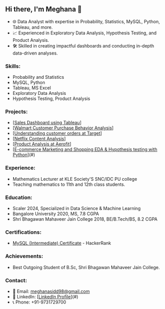 ## Hi there, I'm Meghana 👋

- 🌐 Data Analyst with expertise in Probability, Statistics, MySQL, Python, Tableau, and more.
- 📈 Experienced in Exploratory Data Analysis, Hypothesis Testing, and Product Analysis.
- 🛠️ Skilled in creating impactful dashboards and conducting in-depth data-driven analyses.

### Skills:
- Probability and Statistics
- MySQL, Python
- Tableau, MS Excel
- Exploratory Data Analysis
- Hypothesis Testing, Product Analysis

### Projects:
- [[Sales Dashboard using Tableau](https://github.com/meghana-sid12/Sales-Dashboard.git)]
- [[Walmart Customer Purchase Behavior Analysis](https://github.com/meghana-sid12/Walmart-Customer-Purchase-Behavior-Analysis/blob/main/walmart_new.ipynb)]
- [[Understanding customer orders at Target](https://github.com/meghana-sid12/Understanding-customer-orders-at-Target.git)]
- [[Netflix Content Analysis](https://github.com/meghana-sid12/Netflix-Content-Analysis/blob/main/Copy_of_Business_Case_Netflix_Data_Exploration_and_Visualisation.ipynb)]
- [[Product Analysis at Aerofit](https://github.com/meghana-sid12/Product-Analysis-at-Aerofit/blob/main/aerofit%20(2).ipynb)]
- [[E-commerce Marketing and Shopping EDA & Hypothesis testing with Python]()](#)

### Experience:
- Mathematics Lecturer at KLE Society'S SNC/IDC PU college
- Teaching mathematics to 11th and 12th class students.

### Education:
- Scaler 2024, Specialized in Data Science & Machine Learning
- Bangalore University 2020, MS, 7.8 CGPA
- Shri Bhagawan Mahaveer Jain College 2018, BE/B.Tech/BS, 8.2 CGPA

### Certifications:
- [MySQL (Intermediate) Certificate](#) - HackerRank

### Achievements:
- Best Outgoing Student of B.Sc, Shri Bhagawan Mahaveer Jain College.

### Contact:
- 📧 Email: meghanasidd98@gmail.com
- 📱 LinkedIn: [[LinkedIn Profile](https://www.linkedin.com/in/meghana-s-575278177/)](#)
- 📞 Phone: +91-9731729700
